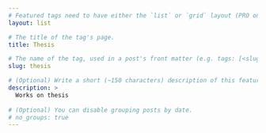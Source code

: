 ```yaml
---
# Featured tags need to have either the `list` or `grid` layout (PRO only).
layout: list

# The title of the tag's page.
title: Thesis

# The name of the tag, used in a post's front matter (e.g. tags: [<slug>]).
slug: thesis

# (Optional) Write a short (~150 characters) description of this featured tag.
description: >
  Works on thesis
  
# (Optional) You can disable grouping posts by date.
# no_groups: true
---
```

